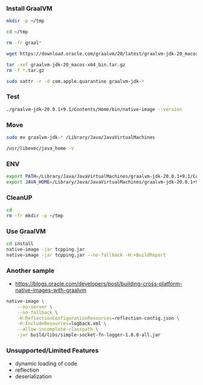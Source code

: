 ### Install GraalVM

```bash
mkdir -p ~/tmp

cd ~/tmp

rm -fr graal*

wget https://download.oracle.com/graalvm/20/latest/graalvm-jdk-20_macos-x64_bin.tar.gz

tar -xvf graalvm-jdk-20_macos-x64_bin.tar.gz
rm -f *.tar.gz

sudo xattr -r -d com.apple.quarantine graalvm-jdk-*
```

### Test

```bash
./graalvm-jdk-20.0.1+9.1/Contents/Home/bin/native-image --version
```

### Move

```bash
sudo mv graalvm-jdk-* /Library/Java/JavaVirtualMachines

/usr/libexec/java_home -V
```

### ENV

```bash
export PATH=/Library/Java/JavaVirtualMachines/graalvm-jdk-20.0.1+9.1/Contents/Home/bin:$PATH
export JAVA_HOME=/Library/Java/JavaVirtualMachines/graalvm-jdk-20.0.1+9.1/Contents/Home
```

### CleanUP

```bash
cd
rm -fr mkdir -p ~/tmp
```

### Use GraalVM

```bash
cd install
native-image -jar tcpping.jar
native-image -jar tcpping.jar --no-fallback -H:+BuildReport
```

### Another sample

-   https://blogs.oracle.com/developers/post/building-cross-platform-native-images-with-graalvm

```bash
native-image \
    --no-server \
    --no-fallback \
    -H:ReflectionConfigurationResources=reflection-config.json \
    -H:IncludeResources=logback.xml \
    --allow-incomplete-classpath \
    -jar build/libs/simple-socket-fn-logger-1.0.0-all.jar
```

### Unsupported/Limited Features

-   dynamic loading of code
-   reflection
-   deserialization
